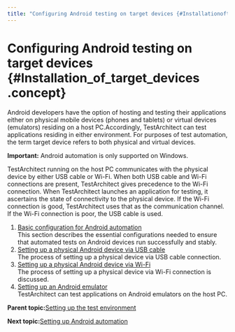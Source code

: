 ```yaml
---
title: "Configuring Android testing on target devices {#Installationoftarget_devices .concept}"
---
```


# Configuring Android testing on target devices {#Installation_of_target_devices .concept}

Android developers have the option of hosting and testing their applications either on physical mobile devices \(phones and tablets\) or virtual devices \(emulators\) residing on a host PC.Accordingly, TestArchitect can test applications residing in either environment. For purposes of test automation, the term target device refers to both physical and virtual devices.

**Important:** Android automation is only supported on Windows.

TestArchitect running on the host PC communicates with the physical device by either USB cable or Wi-Fi. When both USB cable and Wi-Fi connections are present, TestArchitect gives precedence to the Wi-Fi connection. When TestArchitect launches an application for testing, it ascertains the state of connectivity to the physical device. If the Wi-Fi connection is good, TestArchitect uses that as the communication channel. If the Wi-Fi connection is poor, the USB cable is used.

1.  [Basic configuration for Android automation](../../Android/Topics/Android_configuring_device.md)  
This section describes the essential configurations needed to ensure that automated tests on Android devices run successfully and stably.
2.  [Setting up a physical Android device via USB cable](../../Android/Topics/Setting_up_physical_device_usb.md)  
The process of setting up a physical device via USB cable connection.
3.  [Setting up a physical Android device via Wi-Fi](../../Android/Topics/Setting_up_physical_device_wifi.md)  
The process of setting up a physical device via Wi-Fi connection is discussed.
4.  [Setting up an Android emulator](../../Android/Topics/Setting_up_Android_emulator.md)  
TestArchitect can test applications on Android emulators on the host PC.

**Parent topic:**[Setting up the test environment](../../Android/Topics/Setting_up_the_test_enviroment.md)

**Next topic:**[Setting up Android automation](../../Android/Topics/Setting_up_Android_automation.md)

